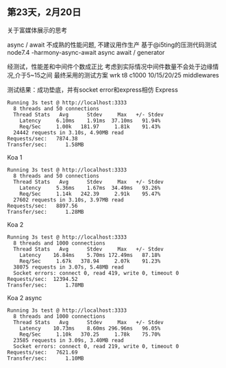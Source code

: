 ## 第23天，2月20日

关于富媒体展示的思考

async / await 不成熟的性能问题, 不建议用作生产
基于@i5ting的压测代码测试 node7.4 -harmony-async-await
async await / generator 

经测试，性能差和中间件个数成正比
考虑到实际情况中间件数量不会处于边缘情况,介于5~15之间
最终采用的测试方案
wrk t8 c1000 10/15/20/25 middlewares

测试结果：成功垫底，并有socket error和express相仿
Express
```
Running 3s test @ http://localhost:3333
  8 threads and 50 connections
  Thread Stats   Avg      Stdev     Max   +/- Stdev
    Latency     6.10ms    1.91ms  37.10ms   91.94%
    Req/Sec     1.00k   181.97     1.81k    91.43%
  24442 requests in 3.10s, 4.90MB read
Requests/sec:   7874.38
Transfer/sec:      1.58MB
```
Koa 1
```
Running 3s test @ http://localhost:3333
  8 threads and 50 connections
  Thread Stats   Avg      Stdev     Max   +/- Stdev
    Latency     5.36ms    1.67ms  34.49ms   93.26%
    Req/Sec     1.14k   242.39     2.91k    95.47%
  27602 requests in 3.10s, 3.97MB read
Requests/sec:   8897.56
Transfer/sec:      1.28MB
```
Koa 2
```
Running 3s test @ http://localhost:3333
  8 threads and 1000 connections
  Thread Stats   Avg      Stdev     Max   +/- Stdev
    Latency    16.84ms    5.70ms 172.49ms   87.18%
    Req/Sec     1.67k   378.94     2.07k    91.23%
  38075 requests in 3.07s, 5.48MB read
  Socket errors: connect 0, read 419, write 0, timeout 0
Requests/sec:  12394.52
Transfer/sec:      1.78MB
```
Koa 2 async
```
Running 3s test @ http://localhost:3333
  8 threads and 1000 connections
  Thread Stats   Avg      Stdev     Max   +/- Stdev
    Latency    10.73ms    8.60ms 296.96ms   96.05%
    Req/Sec     1.10k   370.25     1.78k    75.70%
  23585 requests in 3.09s, 3.40MB read
  Socket errors: connect 0, read 219, write 0, timeout 0
Requests/sec:   7621.69
Transfer/sec:      1.10MB
```